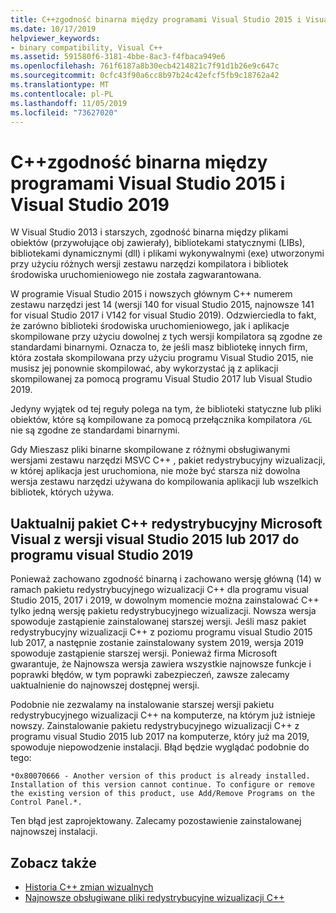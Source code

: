 ```yaml
---
title: C++zgodność binarna między programami Visual Studio 2015 i Visual Studio 2019
ms.date: 10/17/2019
helpviewer_keywords:
- binary compatibility, Visual C++
ms.assetid: 591580f6-3181-4bbe-8ac3-f4fbaca949e6
ms.openlocfilehash: 761f6187a8b30ecb4214821c7f91d1b26e9c647c
ms.sourcegitcommit: 0cfc43f90a6cc8b97b24c42efcf5fb9c18762a42
ms.translationtype: MT
ms.contentlocale: pl-PL
ms.lasthandoff: 11/05/2019
ms.locfileid: "73627020"
---
```

# <a name="c-binary-compatibility-between-visual-studio-2015-and-visual-studio-2019"></a>C++zgodność binarna między programami Visual Studio 2015 i Visual Studio 2019

W Visual Studio 2013 i starszych, zgodność binarna między plikami obiektów (przywołujące obj zawierały), bibliotekami statycznymi (LIBs), bibliotekami dynamicznymi (dll) i plikami wykonywalnymi (exe) utworzonymi przy użyciu różnych wersji zestawu narzędzi kompilatora i bibliotek środowiska uruchomieniowego nie została zagwarantowana. 

W programie Visual Studio 2015 i nowszych głównym C++ numerem zestawu narzędzi jest 14 (wersji 140 for visual Studio 2015, najnowsze 141 for visual Studio 2017 i V142 for visual Studio 2019). Odzwierciedla to fakt, że zarówno biblioteki środowiska uruchomieniowego, jak i aplikacje skompilowane przy użyciu dowolnej z tych wersji kompilatora są zgodne ze standardami binarnymi. Oznacza to, że jeśli masz bibliotekę innych firm, która została skompilowana przy użyciu programu Visual Studio 2015, nie musisz jej ponownie skompilować, aby wykorzystać ją z aplikacji skompilowanej za pomocą programu Visual Studio 2017 lub Visual Studio 2019.

Jedyny wyjątek od tej reguły polega na tym, że biblioteki statyczne lub pliki obiektów, które są kompilowane za pomocą przełącznika kompilatora `/GL` nie są zgodne ze standardami binarnymi.

Gdy Mieszasz pliki binarne skompilowane z różnymi obsługiwanymi wersjami zestawu narzędzi MSVC C++ , pakiet redystrybucyjny wizualizacji, w której aplikacja jest uruchomiona, nie może być starsza niż dowolna wersja zestawu narzędzi używana do kompilowania aplikacji lub wszelkich bibliotek, których używa.

## <a name="upgrade-microsoft-visual-c-redistributable-from-visual-studio-2015-or-2017-to-visual-studio-2019"></a>Uaktualnij pakiet C++ redystrybucyjny Microsoft Visual z wersji visual Studio 2015 lub 2017 do programu visual Studio 2019

Ponieważ zachowano zgodność binarną i zachowano wersję główną (14) w ramach pakietu redystrybucyjnego wizualizacji C++ dla programu visual Studio 2015, 2017 i 2019, w dowolnym momencie można zainstalować C++ tylko jedną wersję pakietu redystrybucyjnego wizualizacji. Nowsza wersja spowoduje zastąpienie zainstalowanej starszej wersji. Jeśli masz pakiet redystrybucyjny wizualizacji C++ z poziomu programu visual Studio 2015 lub 2017, a następnie zostanie zainstalowany system 2019, wersja 2019 spowoduje zastąpienie starszej wersji. Ponieważ firma Microsoft gwarantuje, że Najnowsza wersja zawiera wszystkie najnowsze funkcje i poprawki błędów, w tym poprawki zabezpieczeń, zawsze zalecamy uaktualnienie do najnowszej dostępnej wersji.

Podobnie nie zezwalamy na instalowanie starszej wersji pakietu redystrybucyjnego wizualizacji C++ na komputerze, na którym już istnieje nowszy. Zainstalowanie pakietu redystrybucyjnego wizualizacji C++ z programu visual Studio 2015 lub 2017 na komputerze, który już ma 2019, spowoduje niepowodzenie instalacji. Błąd będzie wyglądać podobnie do tego:

```
*0x80070666 - Another version of this product is already installed. Installation of this version cannot continue. To configure or remove the existing version of this product, use Add/Remove Programs on the Control Panel.*.
```

Ten błąd jest zaprojektowany. Zalecamy pozostawienie zainstalowanej najnowszej instalacji.

## <a name="see-also"></a>Zobacz także

* [Historia C++ zmian wizualnych](../porting/visual-cpp-change-history-2003-2015.md)
* [Najnowsze obsługiwane pliki redystrybucyjne wizualizacji C++](https://support.microsoft.com/en-us/help/2977003/the-latest-supported-visual-c-downloads) 
